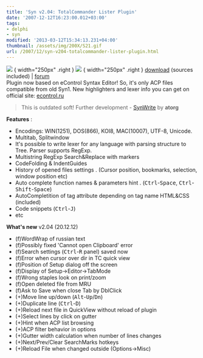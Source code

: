 ```yaml
---
title: 'Syn v2.04: TotalCommander Lister Plugin'
date: '2007-12-12T16:23:00.012+03:00'
tags:
- delphi
- syn
modified: '2013-03-12T15:34:13.231+04:00'
thumbnail: /assets/img/200X/S21.gif
url: /2007/12/syn-v204-totalcommander-lister-plugin.html
---
```

![](/assets/img/200X/S21.gif)
{ width="250px" .right }
![](/assets/img/200X/S2.gif)
{ width="250px" .right }
[download](/assets/img/200X/Syn2.rar) (sources included) | [forum](http://ghisler.ch/board/viewtopic.php?t=17470)  
Plugin now based on eControl Syntax Editor! So, it's only ACP files compatible from old Syn1. New highlighters and lexer info you can get on official site: [econtrol.ru](http://econtrol.ru/)

> This is outdated soft!
Further development - [SynWrite](http://uvviewsoft.com) by **atorg**

**Features** :
- Encodings: WIN(1251), DOS(866), KOI8, MAC(10007), UTF-8, Unicode.
- Multitab, Splitwindow
- It's possible to write lexer for any language with parsing structure to Tree. Parser supports RegExp.
- Multistring RegExp Search&Replace with markers
- CodeFolding & IndentGuides
- History of opened files settings . (Cursor position, bookmarks, selection, window position etc)
- Auto complete function names & parameters hint . (<kbd>Ctrl</kbd>-<kbd>Space</kbd>, <kbd>Ctrl</kbd>-<kbd>Shift</kbd>-<kbd>Space</kbd>)
- AutoCompletition of tag attribute depending on tag name HTML&CSS (included)
- Code snippets (<kbd>Ctrl</kbd>-<kbd>J</kbd>)
- etc 

**What's new** v2.04 (20.12.12)
- (f)WordWrap of russian text
- (f)Possibly fixed 'Cannot open Clipboard' error
- (f)Search settings (<kbd>Ctrl</kbd>-<kbd>R</kbd> panel) saved now
- (f)Error when cursor over dir in TC quick view
- (f)Position of Setup dialog off the screen
- (f)Display of Setup->Editor->TabMode
- (f)Wrong staples look on print/zoom
- (f)Open deleted file from MRU
- (f)Ask to Save when close Tab by DblClick
- (+)Move line up/down (<kbd>Alt</kbd>-<kbd>Up</kbd>/<kbd>Dn</kbd>)
- (+)Duplicate line (<kbd>Ctrl</kbd>-<kbd>D</kbd>)
- (+)Reload next file in QuickView without reload of plugin
- (+)Select lines by click on gutter
- (+)Hint when ACP list browsing
- (+)ACP filter behavior in options
- (+)Gutter width calculation when number of lines changes
- (+)Next/Prev/Clear SearchMarks hotkeys
- (+)Reload File when changed outside (Options-&gt;Misc)
